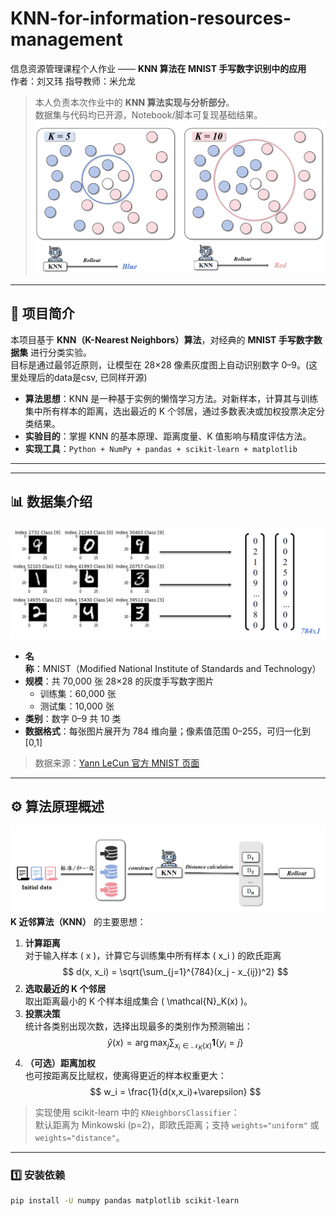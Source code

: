 # KNN-for-information-resources-management

信息资源管理课程个人作业 —— **KNN 算法在 MNIST 手写数字识别中的应用**  
作者：刘又玮
指导教师：米允龙  
> 本人负责本次作业中的 **KNN 算法实现与分析部分**。  
> 数据集与代码均已开源，Notebook/脚本可复现基础结果。
![KNN简单示例](image/KNN简单示例.png)

---

## 📘 项目简介

本项目基于 **KNN（K-Nearest Neighbors）算法**，对经典的 **MNIST 手写数字数据集** 进行分类实验。  
目标是通过最邻近原则，让模型在 28×28 像素灰度图上自动识别数字 0–9。(这里处理后的data是csv, 已同样开源)

- **算法思想**：KNN 是一种基于实例的懒惰学习方法。对新样本，计算其与训练集中所有样本的距离，选出最近的 K 个邻居，通过多数表决或加权投票决定分类结果。  
- **实验目的**：掌握 KNN 的基本原理、距离度量、K 值影响与精度评估方法。  
- **实现工具**：`Python + NumPy + pandas + scikit-learn + matplotlib`  

---


---

## 📊 数据集介绍
![MNIST](image/MNIST.png)
- **名称**：MNIST（Modified National Institute of Standards and Technology）  
- **规模**：共 70,000 张 28×28 的灰度手写数字图片  
  - 训练集：60,000 张  
  - 测试集：10,000 张  
- **类别**：数字 0–9 共 10 类  
- **数据格式**：每张图片展开为 784 维向量；像素值范围 0–255，可归一化到 [0,1]

> 数据来源：[Yann LeCun 官方 MNIST 页面](http://yann.lecun.com/exdb/mnist/)  


---

## ⚙️ 算法原理概述
![KNN算法步骤](image/KNN算法步骤.png)
**K 近邻算法（KNN）** 的主要思想：

1. **计算距离**  
   对于输入样本 \( x \)，计算它与训练集中所有样本 \( x_i \) 的欧氏距离  
   $$
   d(x, x_i) = \sqrt{\sum_{j=1}^{784}(x_j - x_{ij})^2}
   $$
2. **选取最近的 K 个邻居**  
   取出距离最小的 K 个样本组成集合 \( \mathcal{N}_K(x) \)。
3. **投票决策**  
   统计各类别出现次数，选择出现最多的类别作为预测输出：  
   $$
   \hat{y}(x) = \arg\max_j \sum_{x_i\in\mathcal{N}_K(x)} \mathbf{1}\{y_i=j\}
   $$
4. **（可选）距离加权**  
   也可按距离反比赋权，使离得更近的样本权重更大：  
   $$
   w_i = \frac{1}{d(x,x_i)+\varepsilon}
   $$

> 实现使用 scikit-learn 中的 `KNeighborsClassifier`：  
> 默认距离为 Minkowski (p=2)，即欧氏距离；支持 `weights="uniform"` 或 `weights="distance"`。

---


### 1️⃣ 安装依赖
```bash
pip install -U numpy pandas matplotlib scikit-learn

